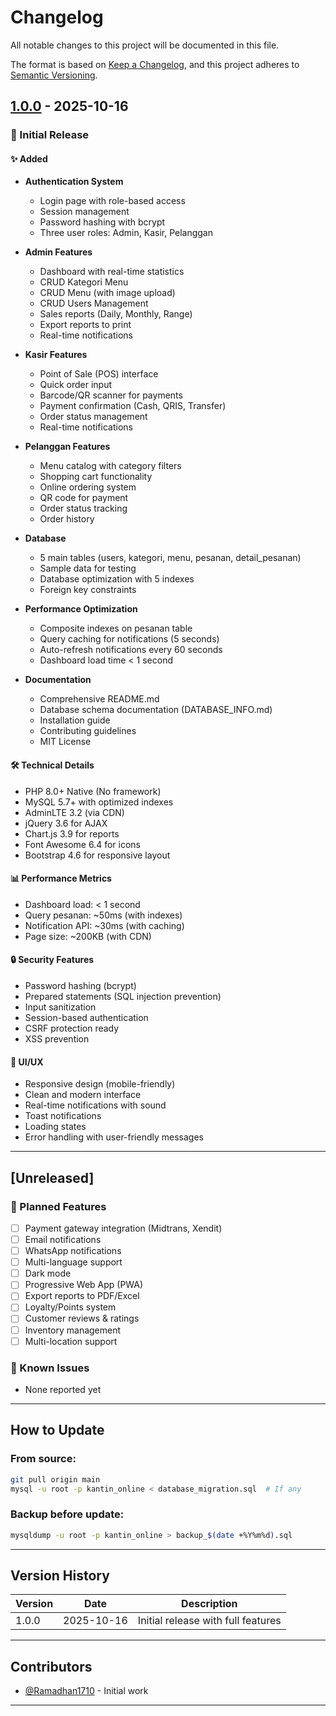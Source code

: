 # Changelog

All notable changes to this project will be documented in this file.

The format is based on [Keep a Changelog](https://keepachangelog.com/en/1.0.0/),
and this project adheres to [Semantic Versioning](https://semver.org/spec/v2.0.0.html).

## [1.0.0] - 2025-10-16

### 🎉 Initial Release

#### ✨ Added
- **Authentication System**
  - Login page with role-based access
  - Session management
  - Password hashing with bcrypt
  - Three user roles: Admin, Kasir, Pelanggan

- **Admin Features**
  - Dashboard with real-time statistics
  - CRUD Kategori Menu
  - CRUD Menu (with image upload)
  - CRUD Users Management
  - Sales reports (Daily, Monthly, Range)
  - Export reports to print
  - Real-time notifications

- **Kasir Features**
  - Point of Sale (POS) interface
  - Quick order input
  - Barcode/QR scanner for payments
  - Payment confirmation (Cash, QRIS, Transfer)
  - Order status management
  - Real-time notifications

- **Pelanggan Features**
  - Menu catalog with category filters
  - Shopping cart functionality
  - Online ordering system
  - QR code for payment
  - Order status tracking
  - Order history

- **Database**
  - 5 main tables (users, kategori, menu, pesanan, detail_pesanan)
  - Sample data for testing
  - Database optimization with 5 indexes
  - Foreign key constraints

- **Performance Optimization**
  - Composite indexes on pesanan table
  - Query caching for notifications (5 seconds)
  - Auto-refresh notifications every 60 seconds
  - Dashboard load time < 1 second

- **Documentation**
  - Comprehensive README.md
  - Database schema documentation (DATABASE_INFO.md)
  - Installation guide
  - Contributing guidelines
  - MIT License

#### 🛠️ Technical Details
- PHP 8.0+ Native (No framework)
- MySQL 5.7+ with optimized indexes
- AdminLTE 3.2 (via CDN)
- jQuery 3.6 for AJAX
- Chart.js 3.9 for reports
- Font Awesome 6.4 for icons
- Bootstrap 4.6 for responsive layout

#### 📊 Performance Metrics
- Dashboard load: < 1 second
- Query pesanan: ~50ms (with indexes)
- Notification API: ~30ms (with caching)
- Page size: ~200KB (with CDN)

#### 🔒 Security Features
- Password hashing (bcrypt)
- Prepared statements (SQL injection prevention)
- Input sanitization
- Session-based authentication
- CSRF protection ready
- XSS prevention

#### 📱 UI/UX
- Responsive design (mobile-friendly)
- Clean and modern interface
- Real-time notifications with sound
- Toast notifications
- Loading states
- Error handling with user-friendly messages

---

## [Unreleased]

### 🚧 Planned Features
- [ ] Payment gateway integration (Midtrans, Xendit)
- [ ] Email notifications
- [ ] WhatsApp notifications
- [ ] Multi-language support
- [ ] Dark mode
- [ ] Progressive Web App (PWA)
- [ ] Export reports to PDF/Excel
- [ ] Loyalty/Points system
- [ ] Customer reviews & ratings
- [ ] Inventory management
- [ ] Multi-location support

### 🐛 Known Issues
- None reported yet

---

## How to Update

### From source:
```bash
git pull origin main
mysql -u root -p kantin_online < database_migration.sql  # If any
```

### Backup before update:
```bash
mysqldump -u root -p kantin_online > backup_$(date +%Y%m%d).sql
```

---

## Version History

| Version | Date | Description |
|---------|------|-------------|
| 1.0.0 | 2025-10-16 | Initial release with full features |

---

## Contributors

- [@Ramadhan1710](https://github.com/Ramadhan1710) - Initial work

---

[1.0.0]: https://github.com/Ramadhan1710/kantin_online/releases/tag/v1.0.0
